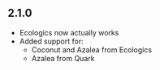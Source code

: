 ## 2.1.0
- Ecologics now actually works
- Added support for:
  - Coconut and Azalea from Ecologics
  - Azalea from Quark